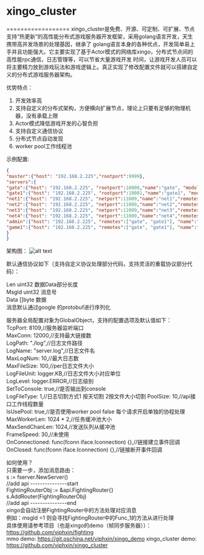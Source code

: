 # xingo_cluster
==================
    xingo_cluster是免费、开源、可定制、可扩展、节点支持“热更新”的高性能分布式游戏服务器开发框架，采用golang语言开发，天生携带高并发场景的处理基因，继承了
golang语言本身的各种优点，开发简单易上手并且功能强大。它主要实现了基于Actor模式的网络库xingo，分布式节点间的高性能rpc通信，日志管理等，可以节省大量游戏开发
时间，让游戏开发人员可以将主要精力放到游戏玩法和游戏逻辑上。真正实现了修改配置文件就可以搭建自定义的分布式游戏服务器架构。

优势特点：
1) 开发效率高
2) 支持自定义的分布式架构，方便横向扩展节点，理论上只要有足够的物理机器，没有承载上限
3) Actor模式降低游戏开发的心智负担
4) 支持自定义通信协议
5) 分布式节点自动发现
6) worker pool工作线程池

示例配置:
```json
{
"master":{"host": "192.168.2.225","rootport":9999},
"servers":{
"gate":{"host": "192.168.2.225", "rootport":10000,"name":"gate", "module": "gate", "log": "gate.log"},
"gate1":{"host": "192.168.2.225", "rootport":10001,"name":"gate1", "module": "gate", "log": "gate1.log"},
"net1":{"host": "192.168.2.225", "netport":11009,"name":"net1","remotes":["gate", "gate1", "admin"], "module": "net", "log": "net.log"},
"net2":{"host": "192.168.2.225", "netport":11009,"name":"net2","remotes":["gate", "gate1", "admin"], "module": "net", "log": "net.log"},
"net3":{"host": "192.168.2.225", "netport":11009,"name":"net3","remotes":["gate", "gate1", "admin"], "module": "net", "log": "net.log"},
"net4":{"host": "192.168.2.225", "netport":11009,"name":"net4","remotes":["gate", "gate1", "admin"], "module": "net", "log": "net.log"},
"admin":{"host": "192.168.2.225", "remotes":["gate", "gate1"], "name":"admin", "module": "admin", "http": [8888, "/static"]},
"game1":{"host": "192.168.2.225", "remotes":["gate", "gate1"], "name":"game1", "module": "game"}
}
}
```
架构图：
![alt text](https://github.com/viphxin/xingo_cluster/blob/master/conf/xingo_cluster_架构.png)


默认通信协议如下（支持自定义协议处理部分代码，支持灵活的重载协议部分代码）：<br>

Len   uint32 数据Data部分长度<br>
MsgId uint32 消息号<br>
Data  []byte 数据<br>
消息默认通过google 的protobuf进行序列化<br>

服务器全局配置对象为GlobalObject，支持的配置选项及默认值如下：<br>
  TcpPort:        8109,//服务器监听端口<br>
  MaxConn:        12000,//支持最大链接数<br>
  LogPath:        "./log",//日志文件路径<br>
  LogName:        "server.log",//日志文件名<br>
  MaxLogNum:      10,//最大日志数<br>
  MaxFileSize:    100,//per日志文件大小<br>
  LogFileUnit:    logger.KB,//日志文件大小对应单位<br>
  LogLevel:       logger.ERROR,//日志级别<br>
  SetToConsole:   true,//是否输出到console<br>
  LogFileType:    1,//日志切割方式1 按天切割 2按文件大小切割
  PoolSize:       10,//api接口工作线程数量<br>
  IsUsePool:      true,//是否使用worker pool false 每个请求开启单独的协程处理<br>
  MaxWorkerLen:   1024 * 2,//任务缓冲池大小<br>
  MaxSendChanLen: 1024,//发送队列从缓冲池<br>
  FrameSpeed:     30,//未使用<br>
  OnConnectioned: func(fconn iface.Iconnection) {},//链接建立事件回调<br>
  OnClosed:       func(fconn iface.Iconnection) {},//链接断开事件回调<br>
  
  如何使用？<br>
  只需要一步，添加消息路由：<br>
  s := fserver.NewServer()<br>
  //add api ---------------start<br>
	FightingRouterObj := &api.FightingRouter{}<br>
	s.AddRouter(FightingRouterObj)<br>
	//add api ---------------end<br>
  xingo会自动注册FightingRouter中的方法处理对应消息<br>
  例如：msgId =1 则会寻找FightingRouter中的Func_1的方法从进行处理<br>
  具体使用请参考项目（也是xingo的demo（帧同步服务器））：<br>
  https://github.com/viphxin/fighting<br>
  mmo demo: https://git.oschina.net/viphxin/xingo_demo
  xingo_cluster demo: https://github.com/viphxin/xingo_cluster
  
